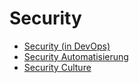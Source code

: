 # Security

- [Security (in DevOps)](./1_theorie/ÜbersichtSecInDevOps.md)
- [Security Automatisierung](./1_theorie/SecurityAutomatisierung.md)
- [Security Culture](./1_theorie/SecurityKultur.md)